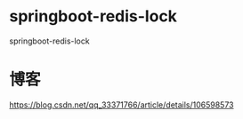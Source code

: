 # springboot-redis-lock
springboot-redis-lock

# 博客 
https://blog.csdn.net/qq_33371766/article/details/106598573
